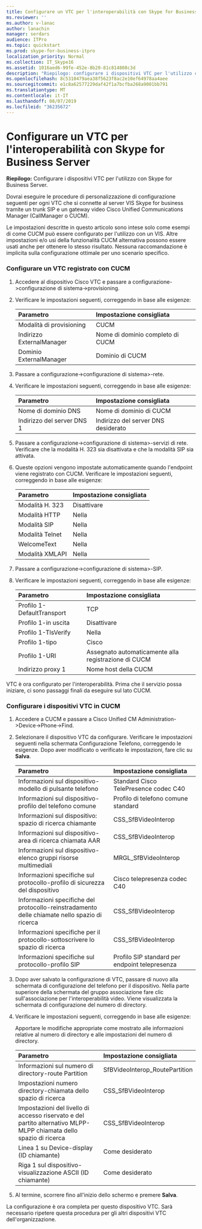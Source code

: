 ```yaml
---
title: Configurare un VTC per l'interoperabilità con Skype for Business Server
ms.reviewer: ''
ms.author: v-lanac
author: lanachin
manager: serdars
audience: ITPro
ms.topic: quickstart
ms.prod: skype-for-business-itpro
localization_priority: Normal
ms.collection: IT_Skype16
ms.assetid: 1016aed6-99fe-452e-8b20-81c814808c3d
description: "Riepilogo: configurare i dispositivi VTC per l'utilizzo con Skype for Business Server."
ms.openlocfilehash: 8c5310479aea38f5623f8ac2e10ef64978aa4aee
ms.sourcegitcommit: e1c8a62577229daf42f1a7bcfba268a9001bb791
ms.translationtype: MT
ms.contentlocale: it-IT
ms.lasthandoff: 08/07/2019
ms.locfileid: "36235672"
---
```

# <a name="configure-a-vtc-for-interoperation-with-skype-for-business-server"></a>Configurare un VTC per l'interoperabilità con Skype for Business Server
 
**Riepilogo:** Configurare i dispositivi VTC per l'utilizzo con Skype for Business Server.
  
Dovrai eseguire le procedure di personalizzazione di configurazione seguenti per ogni VTC che si connette al server VIS Skype for business tramite un trunk SIP e un gateway video Cisco Unified Communications Manager (CallManager o CUCM).
  
Le impostazioni descritte in questo articolo sono intese solo come esempi di come CUCM può essere configurato per l'utilizzo con un VIS. Altre impostazioni e/o usi della funzionalità CUCM alternativa possono essere usati anche per ottenere lo stesso risultato. Nessuna raccomandazione è implicita sulla configurazione ottimale per uno scenario specifico.
  
### <a name="configure-a-vtc-registered-with-cucm"></a>Configurare un VTC registrato con CUCM

1. Accedere al dispositivo Cisco VTC e passare a configurazione-\>configurazione di sistema-\>provisioning.
    
2. Verificare le impostazioni seguenti, correggendo in base alle esigenze: 
    
   |**Parametro**|**Impostazione consigliata**|
   |:-----|:-----|
   |Modalità di provisioning  <br/> | CUCM <br/> |
   |Indirizzo ExternalManager  <br/> | Nome di dominio completo di CUCM <br/> |
   | Dominio ExternalManager <br/> |Dominio di CUCM  <br/> |
   
3. Passare a configurazione-\>configurazione di sistema\>-rete.
    
4. Verificare le impostazioni seguenti, correggendo in base alle esigenze: 
    
   |**Parametro**|**Impostazione consigliata**|
   |:-----|:-----|
   |Nome di dominio DNS  <br/> | Nome di dominio di CUCM <br/> |
   |Indirizzo del server DNS 1  <br/> | Indirizzo del server DNS desiderato <br/> |
   
5. Passare a configurazione-\>configurazione di sistema\>-servizi di rete. Verificare che la modalità H. 323 sia disattivata e che la modalità SIP sia attivata. 
    
6. Queste opzioni vengono impostate automaticamente quando l'endpoint viene registrato con CUCM. Verificare le impostazioni seguenti, correggendo in base alle esigenze: 
    
   |**Parametro**|**Impostazione consigliata**|
   |:-----|:-----|
   |Modalità H. 323  <br/> | Disattivare <br/> |
   |Modalità HTTP  <br/> | Nella <br/> |
   | Modalità SIP <br/> | Nella <br/> |
   |Modalità Telnet  <br/> | Nella <br/> |
   |WelcomeText  <br/> | Nella <br/> |
   |Modalità XMLAPI  <br/> | Nella <br/> |
   
7. Passare a configurazione-\>configurazione di sistema\>-SIP.
    
8. Verificare le impostazioni seguenti, correggendo in base alle esigenze: 
    
   |**Parametro**|**Impostazione consigliata**|
   |:-----|:-----|
   |Profilo 1-DefaultTransport  <br/> | TCP <br/> |
   |Profilo 1-in uscita  <br/> | Disattivare <br/> |
   |Profilo 1-TlsVerify  <br/> | Nella <br/> |
   |Profilo 1-tipo  <br/> | Cisco <br/> |
   |Profilo 1-URI  <br/> | Assegnato automaticamente alla registrazione di CUCM <br/> |
   |Indirizzo proxy 1  <br/> |Nome host della CUCM  <br/> |
   
VTC è ora configurato per l'interoperabilità. Prima che il servizio possa iniziare, ci sono passaggi finali da eseguire sul lato CUCM.
### <a name="configure-vtc-devices-on-cucm"></a>Configurare i dispositivi VTC in CUCM

1. Accedere a CUCM e passare a Cisco Unified CM Administration-\>Device-\>Phone-\>Find. 
    
2. Selezionare il dispositivo VTC da configurare. Verificare le impostazioni seguenti nella schermata Configurazione Telefono, correggendo le esigenze. Dopo aver modificato o verificato le impostazioni, fare clic su **Salva**.
    
   |**Parametro**|**Impostazione consigliata**|
   |:-----|:-----|
   |Informazioni sul dispositivo-modello di pulsante telefono  <br/> | Standard Cisco TelePresence codec C40 <br/> |
   |Informazioni sul dispositivo-profilo del telefono comune  <br/> | Profilo di telefono comune standard <br/> |
   |Informazioni sul dispositivo: spazio di ricerca chiamante  <br/> | CSS_SfBVideoInterop <br/> |
   |Informazioni sul dispositivo-area di ricerca chiamata AAR  <br/> | CSS_SfBVideoInterop <br/> |
   |Informazioni sul dispositivo-elenco gruppi risorse multimediali  <br/> | MRGL_SfBVideoInterop <br/> |
   |Informazioni specifiche sul protocollo-profilo di sicurezza del dispositivo  <br/> | Cisco telepresenza codec C40 <br/> |
   |Informazioni specifiche del protocollo-reinstradamento delle chiamate nello spazio di ricerca  <br/> | CSS_SfBVideoInterop <br/> |
   |Informazioni specifiche per il protocollo-sottoscrivere lo spazio di ricerca  <br/> | CSS_SfBVideoInterop <br/> |
   |Informazioni specifiche sul protocollo-profilo SIP  <br/> | Profilo SIP standard per endpoint telepresenza <br/> |
   
3. Dopo aver salvato la configurazione di VTC, passare di nuovo alla schermata di configurazione del telefono per il dispositivo. Nella parte superiore della schermata del gruppo associazione fare clic sull'associazione per l'interoperabilità video. Viene visualizzata la schermata di configurazione del numero di directory. 
    
4. Verificare le impostazioni seguenti, correggendo in base alle esigenze: 
    
    Apportare le modifiche appropriate come mostrato alle informazioni relative al numero di directory e alle impostazioni del numero di directory.
    
   |**Parametro**|**Impostazione consigliata**|
   |:-----|:-----|
   | Informazioni sul numero di directory-route Partition <br/> | SfBVideoInterop_RoutePartition <br/> |
   |Impostazioni numero directory-chiamata dello spazio di ricerca  <br/> | CSS_SfBVideoInterop <br/> |
   |Impostazioni del livello di accesso riservato e del partito alternativo MLPP-MLPP chiamata dello spazio di ricerca  <br/> | CSS_SfBVideoInterop <br/> |
   |Linea 1 su Device-display (ID chiamante)  <br/> | Come desiderato <br/> |
   |Riga 1 sul dispositivo-visualizzazione ASCII (ID chiamante)  <br/> | Come desiderato <br/> |
   
5. Al termine, scorrere fino all'inizio dello schermo e premere **Salva**. 
    
La configurazione è ora completa per questo dispositivo VTC. Sarà necessario ripetere questa procedura per gli altri dispositivi VTC dell'organizzazione.

